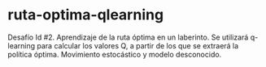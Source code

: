 # ruta-optima-qlearning
Desafío Id #2. Aprendizaje de la ruta óptima en un laberinto. Se utilizará q-learning para calcular los valores Q, a partir de los que se extraerá la política óptima. Movimiento estocástico y modelo desconocido.
